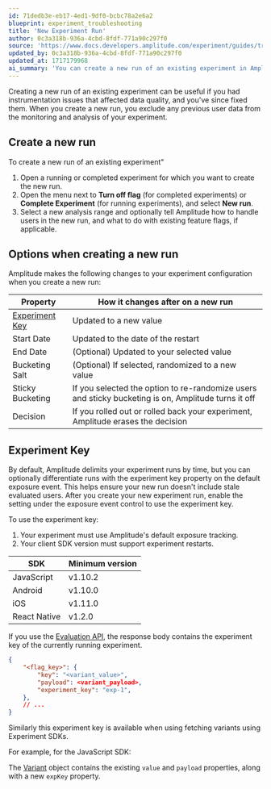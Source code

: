 ```yaml
---
id: 71dedb3e-eb17-4ed1-9df0-bcbc78a2e6a2
blueprint: experiment_troubleshooting
title: 'New Experiment Run'
author: 0c3a318b-936a-4cbd-8fdf-771a90c297f0
source: 'https://www.docs.developers.amplitude.com/experiment/guides/troubleshooting/restarting-experiments/'
updated_by: 0c3a318b-936a-4cbd-8fdf-771a90c297f0
updated_at: 1717179968
ai_summary: 'You can create a new run of an existing experiment in Amplitude to exclude previous user data affected by instrumentation issues. When creating a new run, you update the experiment key, start date, end date (optional), bucketing salt (optional), and decision. You can differentiate runs using the experiment key property and enable it under the exposure event control. Ensure your SDK version supports experiment restarts. The Evaluation API provides the experiment key for the current running experiment. This functionality is available for JavaScript, Android, iOS, and React Native SDKs.'
---
```

Creating a new run of an existing experiment can be useful if you had instrumentation issues that affected data quality, and you've since fixed them. When you create a new run, you exclude any previous user data from the monitoring and analysis of your experiment.

## Create a new run

To create a new run of an existing experiment"

1. Open a running or completed experiment for which you want to create the new run.
2. Open the menu next to **Turn off flag** (for completed experiments) or **Complete Experiment** (for running experiments), and select **New run**.
3. Select a new analysis range and optionally tell Amplitude how to handle users in the new run, and what to do with existing feature flags, if applicable.

## Options when creating a new run

Amplitude makes the following changes to your experiment configuration when you create a new run:

| Property                          | How it changes after on a new run                                                                          |
| --------------------------------- | ------------------------------------------------------------------------------------------------------------- |
| [Experiment Key](#experiment-key) | Updated to a new value                                                                                        |
| Start Date                        | Updated to the date of the restart                                                                            |
| End Date                          | (Optional) Updated to your selected value                                                                     |
| Bucketing Salt                    | (Optional) If selected, randomized to a new value                                                             |
| Sticky Bucketing                  | If you selected the option to re-randomize users and sticky bucketing is on, Amplitude turns it off            |
| Decision                          | If you rolled out or rolled back your experiment, Amplitude erases the decision                   |

## Experiment Key

By default, Amplitude delimits your experiment runs by time, but you can optionally differentiate runs with the experiment key property on the default exposure event. This helps ensure your new run doesn't include stale evaluated users. After you create your new experiment run, enable the setting under the exposure event control to use the experiment key.

To use the experiment key: 

1. Your experiment must use Amplitude's default exposure tracking.
2. Your client SDK version must support experiment restarts.

| SDK          | Minimum version |
| ------------ | --------------- |
| JavaScript   | v1.10.2          |
| Android      | v1.10.0         |
| iOS          | v1.11.0         |
| React Native | v1.2.0          |

If you use the [Evaluation API](/docs/apis/experiment/experiment-evaluation-api), the response body contains the experiment key of the currently running experiment.

```json
{
    "<flag_key>": {
        "key": "<variant_value>",
        "payload": <variant_payload>,
        "experiment_key": "exp-1",
    },
    // ...
}
```

Similarly this experiment key is available when using fetching variants using Experiment SDKs.

For example, for the JavaScript SDK:

The [Variant](/docs/sdks/experiment-sdks/experiment-javascript#variant) object contains the existing `value` and `payload` properties, along with a new `expKey` property.
